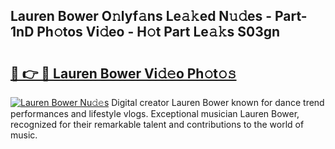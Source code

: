 ## Lauren Bower O𝚗lyf𝚊ns Le𝚊𝚔ed N𝚞𝚍es - Part-1nD Ph𝚘tos Vi𝚍eo - H𝚘t Part Le𝚊𝚔s S03gn

# <h2><a href="http://hf2zmqc.feru.top/?c=Lauren+Bower">🔗 👉 🔴 Lauren Bower Vi𝚍𝚎o Ph𝚘t𝚘𝚜</a></h2>

[![Lauren Bower Nu𝚍𝚎s](https://i.imgur.com/0TWrTi3.gif)](http://hf2zmqc.feru.top/?c=Lauren+Bower)
Digital creator Lauren Bower known for dance trend performances and lifestyle vlogs. Exceptional musician Lauren Bower, recognized for their remarkable talent and contributions to the world of music. 
